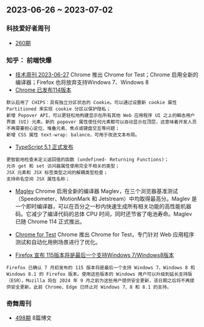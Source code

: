 ## 2023-06-26 ~ 2023-07-02
### 科技爱好者周刊
 * [260期](https://github.com/ruanyf/weekly/blob/master/docs/issue-260.md) 

### 知乎： 前端快爆
* [技术周刊 2023-06-27](https://zhuanlan.zhihu.com/p/639974165) Chrome 推出 Chrome for Test；Chrome 启用全新的编译器；Firefox 也将放弃支持Windows 7、Windows 8
* [Chrome 已发布114版本](https://developer.chrome.com/en/blog/new-in-chrome-114/)
```
默认启用了 CHIPS：具有独立分区状态的 Cookie。可以通过设置新 cookie 属性 Partitioned 来实现 cookie 分区以保护隐私；
新增 Popover API，可以更轻松地构建显示在所有其他 Web 应用程序 UI 之上的瞬态用户界面 (UI) 元素。新的 popover 属性使任何元素都可以自动显示在顶层，这意味着开发人员不再需要担心定位、堆叠元素、焦点或键盘交互等问题；
新增 CSS 属性 text-wrap: balance，可用于改进文本布局。
```
* [TypeScript 5.1 正式发布](https://devblogs.microsoft.com/typescript/announcing-typescript-5-1/)
```
更智能地检查未定义返回值的函数 (undefined- Returning Functions)；
允许 get 和 set 访问器属性使用完全不相关的类型；
JSX 元素和 JSX 标签类型之间的解耦类型检查；
支持命名空间 JSX 属性名称；
```
* [Maglev](https://link.zhihu.com/?target=https%3A//blog.chromium.org/2023/06/how-chrome-achieved-high-scores-on.html) Chrome 启用全新的编译器 Maglev，在三个浏览器基准测试（Speedometer、MotionMark 和 Jetstream）中均取得最高分。Maglev 是一个即时编译器，可以在百分之一秒内快速生成所有相关功能的高性能机器码。它减少了编译代码的总体 CPU 时间，同时还节省了电池寿命。Maglev 已随 Chrome 114 正式推出。

* [Chrome for Test](https://developer.chrome.com/blog/chrome-for-testing/) Chrome 推出 Chrome for Test，专门针对 Web 应用程序测试和自动化用例场景进行了优化。

* [Firefox 宣布 115版本将是最后一个支持Windows 7/Windows8版本](https://support.mozilla.org/en-US/kb/firefox-users-windows-7-8-and-81-moving-extended-support)
```
Firefox 已确认 7 月初发布的 115 版本将是最后一个支持 Windows 7、Windows 8 和 Windows 8.1 的 Firefox 版本。使用这些版本的 Windows 用户可以升级到延长支持版（ESR），Mozilla 将在 2024 年 9 月之前为这些用户提供安全更新，该日期之后将不再提供安全更新。此前 Chrome、Edge 已终止对 Windows 7、8 和 8.1 的支持。
```

### 奇舞周刊
* [498期](https://weekly.75.team/issue498.html) 8篇博文